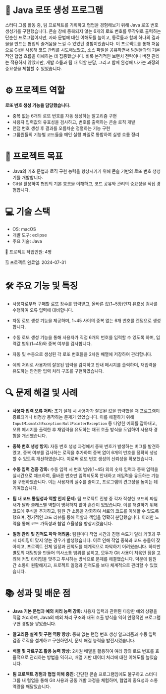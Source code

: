 # 🤑 Java 로또 생성 프로그램
스터디 그룹 활동 중, 팀 프로젝트를 기획하고 협업을 경험해보기 위해 Java 로또 번호 생성기를 구현했습니다. 
콘솔 창에 중복되지 않는 6개의 로또 번호를 무작위로 출력하는 단순한 프로그램이지만, 자바 문법에 대한 이해도를 높이고, 
동료들과 함께 하나의 결과물을 만드는 협업의 즐거움을 느낄 수 있었던 경험이었습니다.
이 프로젝트를 통해 처음으로 Git을 사용해 코드 관리를 시도해보았고, 
소스 파일을 공유하면서 팀원들과의 기본적인 협업 흐름을 이해하는 데 집중했습니다. 
비록 본격적인 브랜치 전략이나 버전 관리는 적용하지 않았지만, 개발 흐름과 팀 내 역할 분담, 
그리고 함께 완성해 나가는 과정의 중요성을 체험할 수 있었습니다.

# ⚙️ 프로젝트 역할

**로또 번호 생성 기능을 담당했습니다.**

- 중복 없는 6개의 로또 번호를 자동 생성하는 알고리즘 구현  
- 사용자 입력값의 유효성을 검사하고, 번호를 출력하는 콘솔 로직 개발  
- 랜덤 번호 생성 후 결과를 오름차순 정렬하는 기능 구현  
- 그룹원들의 기능별 코드들을 메인 실행 파일로 통합하여 실행 흐름 정리


# 🎯 프로젝트 목표

- Java의 기초 문법과 로직 구현 능력을 향상시키기 위해 콘솔 기반의 로또 번호 생성기를 개발합니다.
- Git을 활용하여 협업의 기본 흐름을 이해하고, 코드 공유와 관리의 중요성을 직접 경험합니다.
  


# 💻 기술 스택
- OS: macOS
- 개발 도구: eclipse
- 주요 기술: Java

👥 프로젝트 작업인원: 4명

🗓️ 프로젝트 완료일: 2024-07-31

# 🛠️ 주요 기능 및 특징

- 사용자로부터 구매할 로또 장수를 입력받고, 올바른 값(1~5장)인지 유효성 검사를 수행하여 오류 입력에 대비합니다.

- 자동 로또 생성 기능을 제공하며, 1~45 사이의 중복 없는 6개 번호를 랜덤으로 생성합니다.

- 수동 로또 생성 기능을 통해 사용자가 직접 6개의 번호를 입력할 수 있도록 하며, 입력값 범위(1~45)와 중복 여부를 검사합니다.

- 자동 및 수동으로 생성된 각 로또 번호들을 2차원 배열에 저장하여 관리합니다.

- 예외 처리로 사용자의 잘못된 입력을 감지하고 안내 메시지를 출력하며, 재입력을 유도하는 안전한 입력 처리 구조를 구현하였습니다.


# 🔍 문제 해결 및 사례
- **사용자 입력 오류 처리:**
초기 설계 시 사용자가 잘못된 값을 입력했을 때 프로그램이 종료되거나 비정상 동작하는 문제가 있었습니다. 
이를 해결하기 위해 `InputMismatchException` `NullPointerException` 등 다양한 예외를 잡아내고, 
오류 메시지를 출력한 후 재입력을 유도하는 재귀 호출 방식을 도입하여 사용자 경험을 개선했습니다.

- **중복 번호 생성 방지:**
자동 번호 생성 과정에서 중복 번호가 발생하는 버그를 발견하였고, 
중복 여부를 검사하는 로직을 추가하여 중복 없이 6개의 번호를 정확히 생성할 수 있도록 개선하였습니다. 
이로써 로또 번호 생성의 신뢰성을 확보했습니다.

- **수동 입력 검증 강화:**
수동 입력 시 번호 범위(1~45) 외의 숫자 입력과 중복 입력을 실시간으로 체크하여,
올바른 번호만 입력되도록 안내하고 재입력을 유도하는 기능을 구현하였습니다.
이는 사용자의 실수를 줄이고, 프로그램의 견고성을 높이는 데 기여했습니다.

- **팀 내 코드 통일성과 역할 인지 문제:**
팀 프로젝트 진행 중 각자 작성한 코드의 짜임새가 달라 클래스별 역할이 명확하지 않아 혼란이 있었습니다. 
이를 해결하기 위해 코드에 주석을 추가하고, 팀원 간 소통을 강화하여 서로의 코드를 이해할 수 있도록 했으며, 
정기적인 코드 리뷰를 통해 역할과 책임을 명확히 분담했습니다. 
이러한 노력을 통해 코드 가독성과 협업 효율성을 향상시켰습니다.

- **일정 관리 및 진척도 파악 어려움:** 팀원마다 작업 시간과 진행 속도가 달라 커밋과 푸시 타이밍이 맞지 않는 경우가 발생했습니다.
이로 인해 작업 중복과 코드 충돌이 잦아지고, 프로젝트 전체 일정과 진척도를 체계적으로 파악하기 어려웠습니다.
하지만 별도의 채팅방을 만들어 의사소통 범위를 넓히고,
모두가 Git 사용이 처음인 점을 고려해 커밋 타이밍을 맞추고 푸시하는 방식으로 문제를 해결했습니다.
덕분에 팀원 간 소통이 원활해지고, 프로젝트 일정과 진척도를 보다 체계적으로 관리할 수 있었습니다.


# 📚 성과 및 배운 점
- **Java 기본 문법과 예외 처리 능력 강화:** 사용자 입력과 관련된 다양한 예외 상황을 직접 처리하며, Java의 예외 처리 구조와 재귀 호출 방식을 익혀 안정적인 프로그램 구현 경험을 쌓았습니다.
  
- **알고리즘 설계 및 구현 역량 향상:** 중복 없는 랜덤 번호 생성 알고리즘과 수동 입력 검증 로직을 설계하고 구현하면서, 문제 해결 능력을 발전시켰습니다.
  
- **배열 및 자료구조 활용 능력 향상:** 2차원 배열을 활용하여 여러 장의 로또 번호를 효율적으로 관리하는 방법을 익히고, 배열 기반 데이터 처리에 대한 이해도를 높였습니다.
  
- **팀 프로젝트 경험과 협업 이해 증진:** 간단한 콘솔 프로그램임에도 불구하고 스터디 그룹 내 협업을 통해 Git 사용과 공동 개발 과정을 체험하며, 협업의 중요성과 소통 역량을 깨달았습니다.
